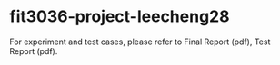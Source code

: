 # fit3036-project-leecheng28

For experiment and test cases, please refer to Final Report (pdf), Test Report (pdf).
